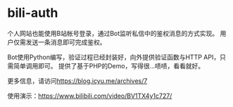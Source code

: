 # bili-auth
个人网站也能使用B站帐号登录，通过Bot监听私信中的鉴权消息的方式实现。
用户仅需发送一条消息即可完成鉴权。

Bot使用Python编写，验证过程已经封装好，向外提供验证函数与HTTP API，只需简单调用即可。
提供了基于PHP的Demo，写得很...啧啧，看看就好。

更多信息，请访问<https://blog.icyu.me/archives/7>

使用演示：<https://www.bilibili.com/video/BV1TX4y1c727/>

